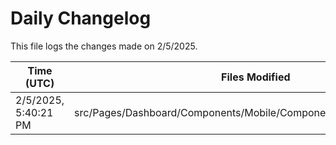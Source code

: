 # Daily Changelog

This file logs the changes made on 2/5/2025.

| Time (UTC)             | Files Modified                    | Changes (Addition/Deletion) |
|------------------------|-----------------------------------|-----------------------------|
| 2/5/2025, 5:40:21 PM | src/Pages/Dashboard/Components/Mobile/Components/MobileNavigator.jsx | 22 Additions & 2 Deletions |
